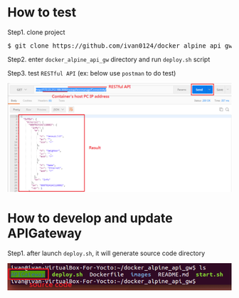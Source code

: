 # How to test
Step1. clone project
<pre>
$ git clone https://github.com/ivan0124/docker_alpine_api_gw.git
</pre>

Step2. enter `docker_alpine_api_gw` directory and run `deploy.sh` script

Step3. test `RESTful API` (ex: below use `postman` to do test)

![result link](https://github.com/ivan0124/docker_alpine_api_gw/blob/master/images/docker_api_20161223.png)

# How to develop and update APIGateway
Step1. after launch `deploy.sh`, it will generate source code directory

![result link](https://github.com/ivan0124/docker_alpine_api_gw/blob/master/images/docker_20161223_1.png)

